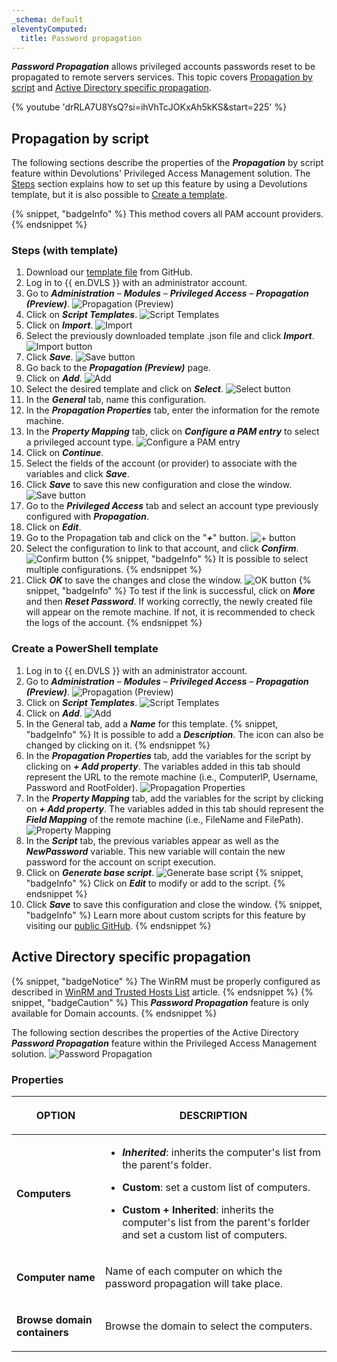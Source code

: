 ```yaml
---
_schema: default
eleventyComputed:
  title: Password propagation
---
```

***Password Propagation*** allows privileged accounts passwords reset to be propagated to remote servers services. This topic covers [Propagation by script](#propagation-by-script) and [Active Directory specific propagation](#active-directory-specific-propagation).

{% youtube 'drRLA7U8YsQ?si=ihVhTcJOKxAh5kKS&amp;start=225' %}

## Propagation by script

The following sections describe the properties of the ***Propagation*** by script feature within Devolutions' Privileged Access Management solution. The [Steps](#steps-with-template) section explains how to set up this feature by using a Devolutions template, but it is also possible to [Create a template](#create-a-powershell-template).

{% snippet, "badgeInfo" %}
This method covers all PAM account providers.
{% endsnippet %}

### Steps (with template)

1. Download our [template file](https://github.com/Devolutions/PAM-Providers/tree/master/Propagation-Scripts) from GitHub.
2. Log in to {{ en.DVLS }} with an administrator account.
3. Go to ***Administration*** – ***Modules*** – ***Privileged Access*** – ***Propagation (Preview)***. ![Propagation (Preview)](https://cdnweb.devolutions.net/docs/docs_en_kb_KB0096.png)
4. Click on ***Script Templates***. ![Script Templates](https://cdnweb.devolutions.net/docs/docs_en_kb_KB0097.png)
5. Click on ***Import***. ![Import](https://cdnweb.devolutions.net/docs/docs_en_kb_KB0098.png)
6. Select the previously downloaded template .json file and click ***Import***. ![Import button](https://cdnweb.devolutions.net/docs/docs_en_kb_KB0099.png)
7. Click ***Save***. ![Save button](https://cdnweb.devolutions.net/docs/docs_en_kb_KB0100.png)
8. Go back to the ***Propagation (Preview)*** page.
9. Click on ***Add***. ![Add](https://cdnweb.devolutions.net/docs/docs_en_kb_KB0101.png)
10. Select the desired template and click on ***Select***. ![Select button](https://cdnweb.devolutions.net/docs/docs_en_kb_KB0102.png)
11. In the ***General*** tab, name this configuration.
12. In the ***Propagation Properties*** tab, enter the information for the remote machine.
13. In the ***Property Mapping*** tab, click on ***Configure a PAM entry*** to select a privileged account type. ![Configure a PAM entry](https://cdnweb.devolutions.net/docs/docs_en_kb_KB0103.png)
14. Click on ***Continue***.
15. Select the fields of the account (or provider) to associate with the variables and click ***Save***.
16. Click ***Save*** to save this new configuration and close the window. ![Save button](https://cdnweb.devolutions.net/docs/docs_en_kb_KB0104.png)
17. Go to the ***Privileged Access*** tab and select an account type previously configured with ***Propagation***.
18. Click on ***Edit***.
19. Go to the Propagation tab and click on the "***\+***" button. ![+ button](https://cdnweb.devolutions.net/docs/docs_en_kb_KB0105.png)
20. Select the configuration to link to that account, and click ***Confirm***. ![Confirm button](https://cdnweb.devolutions.net/docs/docs_en_kb_KB0106.png) {% snippet, "badgeInfo" %}
               It is possible to select multiple configurations.
               {% endsnippet %}
21. Click ***OK*** to save the changes and close the window. ![OK button](https://cdnweb.devolutions.net/docs/docs_en_kb_KB0107.png) {% snippet, "badgeInfo" %}
               To test if the link is successful, click on ***More*** and then ***Reset Password***. If working correctly, the newly created file will appear on the remote machine. If not, it is recommended to check the logs of the account.
               {% endsnippet %}

### Create a PowerShell template

1. Log in to {{ en.DVLS }} with an administrator account.
2. Go to ***Administration*** – ***Modules*** – ***Privileged Access*** – ***Propagation (Preview)***. ![Propagation (Preview)](https://cdnweb.devolutions.net/docs/docs_en_kb_KB0096.png)
3. Click on ***Script Templates***. ![Script Templates](https://cdnweb.devolutions.net/docs/docs_en_kb_KB0097.png)
4. Click on ***Add***. ![Add](https://cdnweb.devolutions.net/docs/docs_en_kb_KB0112.png)
5. In the General tab, add a ***Name*** for this template. {% snippet, "badgeInfo" %}
            It is possible to add a ***Description***. The icon can also be changed by clicking on it.
            {% endsnippet %}
6. In the ***Propagation Properties*** tab, add the variables for the script by clicking on ***\+ Add property***. The variables added in this tab should represent the URL to the remote machine (i.e., ComputerIP, Username, Password and RootFolder). ![Propagation Properties](https://cdnweb.devolutions.net/docs/docs_en_kb_KB0113.png)
7. In the ***Property Mapping*** tab, add the variables for the script by clicking on ***\+ Add property***. The variables added in this tab should represent the ***Field Mapping*** of the remote machine (i.e., FileName and FilePath). ![Property Mapping](https://cdnweb.devolutions.net/docs/docs_en_kb_KB0114.png)
8. In the ***Script*** tab, the previous variables appear as well as the ***NewPassword*** variable. This new variable will contain the new password for the account on script execution.
9. Click on ***Generate base script***. ![Generate base script](https://cdnweb.devolutions.net/docs/docs_en_kb_KB0115.png) {% snippet, "badgeInfo" %}
            Click on ***Edit*** to modify or add to the script.
            {% endsnippet %}
10. Click ***Save*** to save this configuration and close the window. {% snippet, "badgeInfo" %}
               Learn more about custom scripts for this feature by visiting our [public GitHub](https://github.com/Devolutions/PAM-Providers/blob/master/Propagation-Scripts/Create-A-Template.md).
               {% endsnippet %}

## Active Directory specific propagation

{% snippet, "badgeNotice" %}
The WinRM must be properly configured as described in [WinRM and Trusted Hosts List](/server/kb/how-to-articles/winrm-trustedhostslist/) article.
{% endsnippet %} {% snippet, "badgeCaution" %}
This ***Password Propagation*** feature is only available for Domain accounts.
{% endsnippet %}

The following section describes the properties of the Active Directory ***Password Propagation*** feature within the Privileged Access Management solution. ![Password Propagation](https://cdnweb.devolutions.net/docs/docs_en_server_ServerOp8174.png)

### Properties

<table><thead><tr><th><p>OPTION</p></th><th><p>DESCRIPTION</p></th></tr></thead><tbody><tr><td><p><strong>Computers</strong></p></td><td><ul><li><p><em><strong>Inherited</strong></em>: inherits the computer's list from the parent's folder.</p></li><li><p><strong>Custom</strong>: set a custom list of computers.</p></li><li><p><strong>Custom + Inherited</strong>: inherits the computer's list from the parent's forlder and set a custom list of computers.</p></li></ul></td></tr><tr><td><p><strong>Computer name</strong></p></td><td><p>Name of each computer on which the password propagation will take place.</p></td></tr><tr><td><p><strong>Browse domain containers</strong></p></td><td><p>Browse the domain to select the computers.</p></td></tr></tbody></table>

&nbsp;